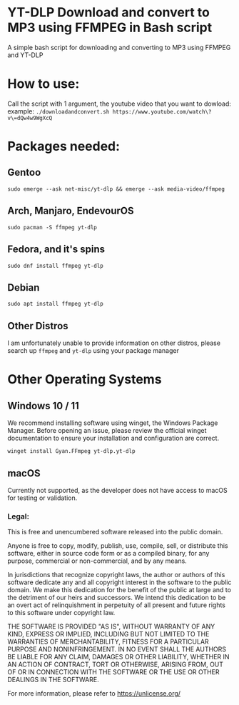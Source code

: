 
# YT-DLP Download and convert to MP3 using FFMPEG in Bash script

A simple bash script for downloading and converting to MP3 using FFMPEG and YT-DLP

# How to use: 
Call the script with 1 argument, the youtube video that you want to dowload:
example:
 ```./downloadandconvert.sh https://www.youtube.com/watch\?v\=dQw4w9WgXcQ```

# Packages needed:

## Gentoo

```sudo emerge --ask net-misc/yt-dlp && emerge --ask media-video/ffmpeg```

## Arch, Manjaro, EndevourOS
```sudo pacman -S ffmpeg yt-dlp```




## Fedora, and it's spins

 ```sudo dnf install ffmpeg yt-dlp```


## Debian
```sudo apt install ffmpeg yt-dlp ```

## Other Distros
I am unfortunately unable to provide information on other distros, please search up ```ffmpeg``` and ```yt-dlp``` using your package manager  

# Other Operating Systems

## Windows 10 / 11 
We recommend installing software using winget, the Windows Package Manager.
Before opening an issue, please review the official winget documentation to ensure your installation and configuration are correct.

``` winget install Gyan.FFmpeg yt-dlp.yt-dlp  ```

## macOS
Currently not supported, as the developer does not have access to macOS for testing or validation.

### Legal:
This is free and unencumbered software released into the public domain.

Anyone is free to copy, modify, publish, use, compile, sell, or
distribute this software, either in source code form or as a compiled
binary, for any purpose, commercial or non-commercial, and by any
means.

In jurisdictions that recognize copyright laws, the author or authors
of this software dedicate any and all copyright interest in the
software to the public domain. We make this dedication for the benefit
of the public at large and to the detriment of our heirs and
successors. We intend this dedication to be an overt act of
relinquishment in perpetuity of all present and future rights to this
software under copyright law.

THE SOFTWARE IS PROVIDED "AS IS", WITHOUT WARRANTY OF ANY KIND,
EXPRESS OR IMPLIED, INCLUDING BUT NOT LIMITED TO THE WARRANTIES OF
MERCHANTABILITY, FITNESS FOR A PARTICULAR PURPOSE AND NONINFRINGEMENT.
IN NO EVENT SHALL THE AUTHORS BE LIABLE FOR ANY CLAIM, DAMAGES OR
OTHER LIABILITY, WHETHER IN AN ACTION OF CONTRACT, TORT OR OTHERWISE,
ARISING FROM, OUT OF OR IN CONNECTION WITH THE SOFTWARE OR THE USE OR
OTHER DEALINGS IN THE SOFTWARE.

For more information, please refer to <https://unlicense.org/>
